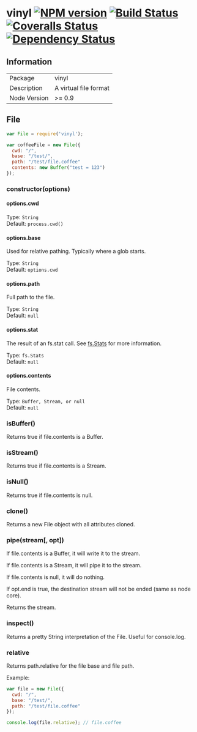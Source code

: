 # vinyl [![NPM version][npm-image]][npm-url] [![Build Status][travis-image]][travis-url] [![Coveralls Status][coveralls-image]][coveralls-url] [![Dependency Status](https://david-dm.org/wearefractal/vinyl.png?theme=shields.io)](https://david-dm.org/wearefractal/vinyl)


## Information

<table>
<tr> 
<td>Package</td><td>vinyl</td>
</tr>
<tr>
<td>Description</td>
<td>A virtual file format</td>
</tr>
<tr>
<td>Node Version</td>
<td>>= 0.9</td>
</tr>
</table>

## File

```javascript
var File = require('vinyl');

var coffeeFile = new File({
  cwd: "/",
  base: "/test/",
  path: "/test/file.coffee"
  contents: new Buffer("test = 123")
});
```

### constructor(options)

#### options.cwd

Type: `String`  
Default: `process.cwd()`

#### options.base

Used for relative pathing. Typically where a glob starts.

Type: `String`  
Default: `options.cwd`

#### options.path

Full path to the file.

Type: `String`  
Default: `null`

#### options.stat

The result of an fs.stat call. See [fs.Stats](http://nodejs.org/api/fs.html#fs_class_fs_stats) for more information.

Type: `fs.Stats`  
Default: `null`

#### options.contents

File contents.

Type: `Buffer, Stream, or null`  
Default: `null`

### isBuffer()

Returns true if file.contents is a Buffer.

### isStream()

Returns true if file.contents is a Stream.

### isNull()

Returns true if file.contents is null.

### clone()

Returns a new File object with all attributes cloned.

### pipe(stream[, opt])

If file.contents is a Buffer, it will write it to the stream.

If file.contents is a Stream, it will pipe it to the stream.

If file.contents is null, it will do nothing.

If opt.end is true, the destination stream will not be ended (same as node core).

Returns the stream.

### inspect()

Returns a pretty String interpretation of the File. Useful for console.log.

### relative

Returns path.relative for the file base and file path.

Example:

```javascript
var file = new File({
  cwd: "/",
  base: "/test/",
  path: "/test/file.coffee"
});

console.log(file.relative); // file.coffee
```

[npm-url]: https://npmjs.org/package/vinyl
[npm-image]: https://badge.fury.io/js/vinyl.png
[travis-url]: https://travis-ci.org/wearefractal/vinyl
[travis-image]: https://travis-ci.org/wearefractal/vinyl.png?branch=master
[coveralls-url]: https://coveralls.io/r/wearefractal/vinyl
[coveralls-image]: https://coveralls.io/repos/wearefractal/vinyl/badge.png
[depstat-url]: https://david-dm.org/wearefractal/vinyl
[depstat-image]: https://david-dm.org/wearefractal/vinyl.png